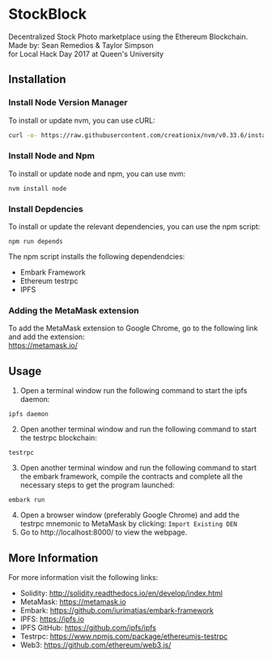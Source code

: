 # StockBlock
Decentralized Stock Photo marketplace using the Ethereum Blockchain. <br />
Made by: Sean Remedios & Taylor Simpson <br />
for Local Hack Day 2017 at Queen's University <br />

## Installation

### Install Node Version Manager
To install or update nvm, you can use cURL:
```sh
curl -o- https://raw.githubusercontent.com/creationix/nvm/v0.33.6/install.sh | bash
```

### Install Node and Npm
To install or update node and npm, you can use nvm:
```
nvm install node
```

### Install Depdencies
To install or update the relevant dependencies, you can use the npm script:
```
npm run depends
```
The npm script installs the following dependendcies:
- Embark Framework
- Ethereum testrpc
- IPFS

### Adding the MetaMask extension
To add the MetaMask extension to Google Chrome, go to the following link and add the extension: <br />
https://metamask.io/

## Usage
1. Open a terminal window run the following command to start the ipfs daemon:
```
ipfs daemon
```
2. Open another terminal window and run the following command to start the testrpc blockchain:
```
testrpc
```
3. Open another terminal window and run the following command to start the embark framework, compile the contracts and complete all the necessary steps to get the program launched:
```
embark run
```
4. Open a browser window (preferably Google Chrome) and add the testrpc mnemonic to MetaMask by clicking: `Import Existing DEN`
5. Go to http://localhost:8000/ to view the webpage.

## More Information
For more information visit the following links:
- Solidity: http://solidity.readthedocs.io/en/develop/index.html
- MetaMask: https://metamask.io
- Embark: https://github.com/iurimatias/embark-framework
- IPFS: https://ipfs.io
- IPFS GitHub: https://github.com/ipfs/ipfs
- Testrpc: https://www.npmjs.com/package/ethereumjs-testrpc
- Web3: https://github.com/ethereum/web3.js/

